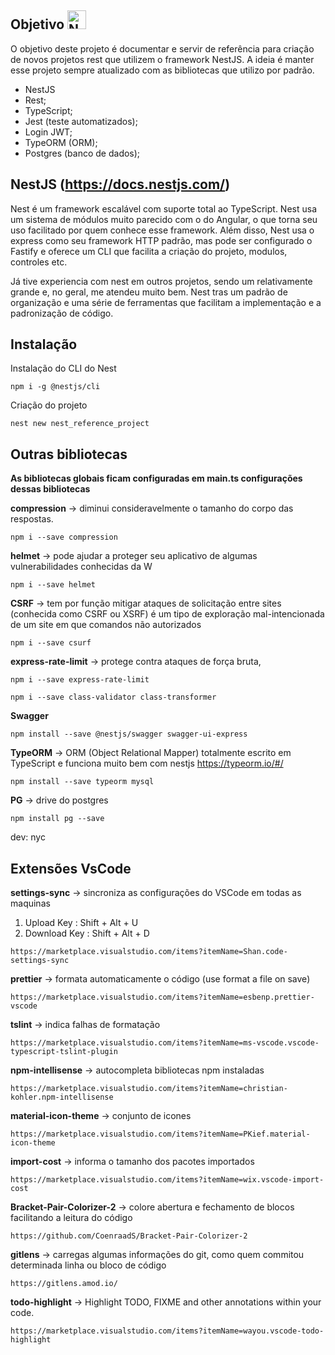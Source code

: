 ## Objetivo <img src="https://d33wubrfki0l68.cloudfront.net/49c2be6f2607b5c12dd27f8ecc8521723447975d/f05c5/logo-small.cbbeba89.svg" alt="NestJs" width="30px" height="30px">

O objetivo deste projeto é documentar e servir de referência para criação de novos projetos rest que utilizem o framework NestJS. A ideia é manter esse projeto sempre atualizado com as bibliotecas que utilizo por padrão.

- NestJS
- Rest;
- TypeScript;
- Jest (teste automatizados);
- Login JWT;
- TypeORM (ORM);
- Postgres (banco de dados);

## NestJS (https://docs.nestjs.com/)

Nest é um framework escalável com suporte total ao TypeScript. Nest usa um sistema de módulos muito parecido com o do Angular, o que torna seu uso facilitado por quem conhece esse framework. Além disso, Nest usa o express como seu framework HTTP padrão, mas pode ser configurado o Fastify e oferece um CLI que facilita a criação do projeto, modulos, controles etc.

Já tive experiencia com nest em outros projetos, sendo um relativamente grande e, no geral, me atendeu muito bem. Nest tras um padrão de organização e uma série de ferramentas que facilitam a implementação e a padronização de código.

## Instalação

Instalação do CLI do Nest

`npm i -g @nestjs/cli`

Criação do projeto

`nest new nest_reference_project`

## Outras bibliotecas

**As bibliotecas globais ficam configuradas em main.ts configurações dessas bibliotecas**

**compression** -> diminui consideravelmente o tamanho do corpo das respostas.

`npm i --save compression`

**helmet** -> pode ajudar a proteger seu aplicativo de algumas vulnerabilidades conhecidas da W

`npm i --save helmet`

**CSRF** -> tem por função mitigar ataques de solicitação entre sites (conhecida como CSRF ou XSRF) é um tipo de exploração mal-intencionada de um site em que comandos não autorizados

`npm i --save csurf`

**express-rate-limit** -> protege contra ataques de força bruta,

`npm i --save express-rate-limit`

`npm i --save class-validator class-transformer`

**Swagger**

`npm install --save @nestjs/swagger swagger-ui-express`

**TypeORM** -> ORM (Object Relational Mapper) totalmente escrito em TypeScript e funciona muito bem com nestjs
https://typeorm.io/#/

`npm install --save typeorm mysql`

**PG** -> drive do postgres

`npm install pg --save`

dev:
nyc

## Extensões VsCode

**settings-sync** -> sincroniza as configurações do VSCode em todas as maquinas

1. Upload Key : Shift + Alt + U
2. Download Key : Shift + Alt + D

`https://marketplace.visualstudio.com/items?itemName=Shan.code-settings-sync`

**prettier** -> formata automaticamente o código (use format a file on save)

`https://marketplace.visualstudio.com/items?itemName=esbenp.prettier-vscode`

**tslint** -> indica falhas de formatação

`https://marketplace.visualstudio.com/items?itemName=ms-vscode.vscode-typescript-tslint-plugin`

**npm-intellisense** -> autocompleta bibliotecas npm instaladas

`https://marketplace.visualstudio.com/items?itemName=christian-kohler.npm-intellisense`

**material-icon-theme** -> conjunto de icones

`https://marketplace.visualstudio.com/items?itemName=PKief.material-icon-theme`

**import-cost** -> informa o tamanho dos pacotes importados

`https://marketplace.visualstudio.com/items?itemName=wix.vscode-import-cost`

**Bracket-Pair-Colorizer-2** -> colore abertura e fechamento de blocos facilitando a leitura do código

`https://github.com/CoenraadS/Bracket-Pair-Colorizer-2`

**gitlens** -> carregas algumas informações do git, como quem commitou determinada linha ou bloco de código

`https://gitlens.amod.io/`

**todo-highlight** -> Highlight TODO, FIXME and other annotations within your code.

`https://marketplace.visualstudio.com/items?itemName=wayou.vscode-todo-highlight`
